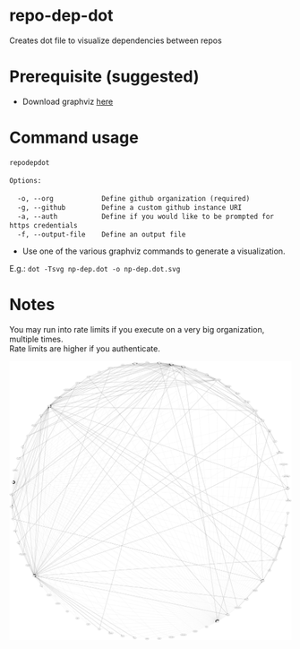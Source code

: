 # repo-dep-dot
Creates dot file to visualize dependencies between repos

# Prerequisite (suggested)
- Download graphviz [here](http://www.graphviz.org/Download..php)

# Command usage
```
repodepdot

Options:

  -o, --org            Define github organization (required)
  -g, --github         Define a custom github instance URI
  -a, --auth           Define if you would like to be prompted for https credentials
  -f, --output-file    Define an output file
 ```

- Use one of the various graphviz commands to generate a visualization.  

E.g.: `dot -Tsvg np-dep.dot -o np-dep.dot.svg`

# Notes
You may run into rate limits if you execute on a very big organization, multiple times.  
Rate limits are higher if you authenticate.

![Alt text](circo_hapijs.svg "HapiJs")
